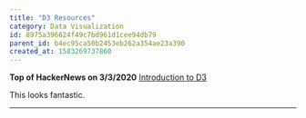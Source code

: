 ```yaml
---
title: "D3 Resources"
category: Data Visualization
id: 8975a396624f49c7bd961d1cee94db79
parent_id: b4ec95ca50b2453eb262a354ae23a390
created_at: 1583269737860
---
```


**Top of HackerNews on 3/3/2020**
[Introduction to D3](https://observablehq.com/@mitvis/introduction-to-d3)

This looks fantastic.

---


    